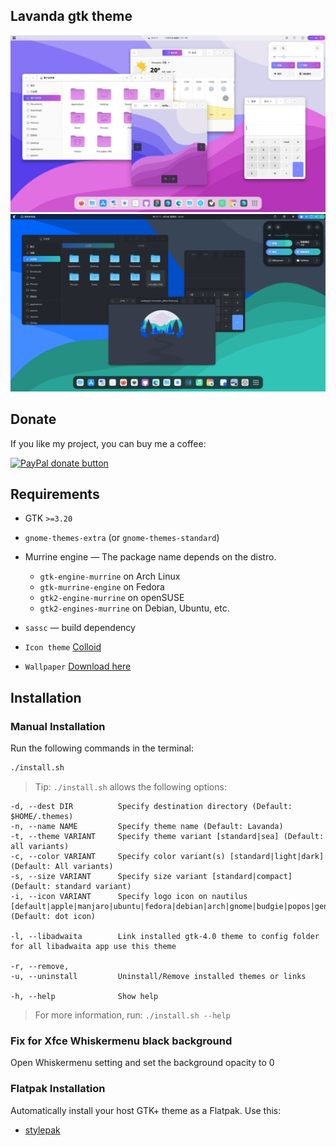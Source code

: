 ## Lavanda gtk theme

![Lavanda](screenshot-01.png?raw=true)
![Lavanda-sea](screenshot-02.png?raw=true)

## Donate

If you like my project, you can buy me a coffee:

<span class="paypal"><a href="https://www.paypal.me/vinceliuice" title="Donate to this project using Paypal"><img src="https://www.paypalobjects.com/webstatic/mktg/Logo/pp-logo-100px.png" alt="PayPal donate button" /></a></span>

## Requirements

- GTK `>=3.20`
- `gnome-themes-extra` (or `gnome-themes-standard`)
- Murrine engine — The package name depends on the distro.
  - `gtk-engine-murrine` on Arch Linux
  - `gtk-murrine-engine` on Fedora
  - `gtk2-engine-murrine` on openSUSE
  - `gtk2-engines-murrine` on Debian, Ubuntu, etc.
- `sassc` — build dependency

- `Icon theme` [Colloid](https://github.com/vinceliuice/Colloid-icon-theme)

- `Wallpaper` [Download here](wallpaper)

## Installation

### Manual Installation

Run the following commands in the terminal:

```sh
./install.sh
```

> Tip: `./install.sh` allows the following options:

```
-d, --dest DIR          Specify destination directory (Default: $HOME/.themes)
-n, --name NAME         Specify theme name (Default: Lavanda)
-t, --theme VARIANT     Specify theme variant [standard|sea] (Default: all variants)
-c, --color VARIANT     Specify color variant(s) [standard|light|dark] (Default: All variants)
-s, --size VARIANT      Specify size variant [standard|compact] (Default: standard variant)
-i, --icon VARIANT      Specify logo icon on nautilus [default|apple|manjaro|ubuntu|fedora|debian|arch|gnome|budgie|popos|gentoo|void|zorin|mxlinux|opensuse|tux] (Default: dot icon)

-l, --libadwaita        Link installed gtk-4.0 theme to config folder for all libadwaita app use this theme

-r, --remove,
-u, --uninstall         Uninstall/Remove installed themes or links

-h, --help              Show help
```

> For more information, run: `./install.sh --help`

### Fix for Xfce Whiskermenu black background

Open Whiskermenu setting and set the background opacity to 0

### Flatpak Installation

Automatically install your host GTK+ theme as a Flatpak. Use this:

- [stylepak](https://github.com/refi64/stylepak)

